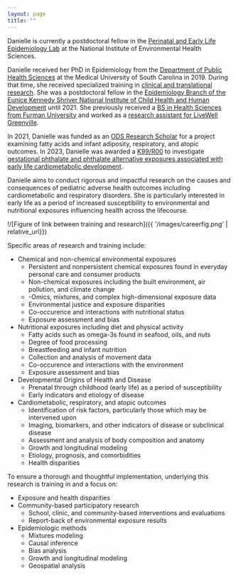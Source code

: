 ```yaml
---
layout: page
title: ""
---
```


Danielle is currently a postdoctoral fellow in the [Perinatal and Early Life Epidemiology Lab](https://www.niehs.nih.gov/research/atniehs/labs/epi/pi/perinatal/staff/index.cfm) at the National Institute of Environmental Health Sciences.

Danielle received her PhD in Epidemiology from the [Department of Public Health Sciences](https://medicine.musc.edu/departments/phs/about) at the Medical University of South Carolina in 2019. During that time, she received specialized training in [clinical and translational research](https://research.musc.edu/resources/sctr/funding-opportunities/training-program). She was a postdoctoral fellow in the [Epidemiology Branch of the Eunice Kennedy Shriver National Institute of Child Health and Human Development](https://www.nichd.nih.gov/about/org/dir/dph/officebranch/eb) until 2021. She previously received a [BS in Health Sciences from Furman University](https://www.furman.edu/academics/health-sciences/program-overview/health-sciences-bs/) and worked as a [research assistant for LiveWell Greenville](https://livewellgreenville.org/).

In 2021, Danielle was funded as an [ODS Research Scholar](https://ods.od.nih.gov/Research/Scholars.aspx) for a project examining fatty acids and infant adiposity, respiratory, and atopic outcomes. In 2023, Danielle was awarded a [K99/R00](https://grants.nih.gov/grants/guide/pa-files/PA-20-188.html) to investigate [gestational phthalate and phthalate alternative exposures associated with early life cardiometabolic development](https://factor.niehs.nih.gov/2023/7/beyond-the-bench/pathway-to-independence-awards).

Danielle aims to conduct rigorous and impactful research on the causes and consequences of pediatric adverse health outcomes including cardiometabolic and respiratory disorders. She is particularly interested in early life as a period of increased susceptibility to environmental and nutritional exposures influencing health across the lifecourse.



!/[Figure of link between training and research]({{ '/images/careerfig.png' | relative_url}})


Specific areas of research and training include:
- Chemical and non-chemical environmental exposures
   * Persistent and nonpersistent chemical exposures found in everyday personal care and consumer products
   * Non-chemical exposures including the built environment, air pollution, and climate change
   * -Omics, mixtures, and complex high-dimensional exposure data
   * Environmental justice and exposure disparities
   * Co-occurence and interactions with nutritional status
   * Exposure assessment and bias
- Nutritional exposures including diet and physical activity
   * Fatty acids such as omega-3s found in seafood, oils, and nuts
   * Degree of food processing
   * Breastfeeding and infant nutrition
   * Collection and analysis of movement data
   * Co-occurence and interactions with the environment
   * Exposure assessment and bias
- Developmental Origins of Health and Disease
   * Prenatal through childhood (early life) as a period of susceptibility
   * Early indicators and etiology of disease
- Cardiometabolic, respiratory, and atopic outcomes 
   * Identification of risk factors, particularly those which may be intervened upon 
   * Imaging, biomarkers, and other indicators of disease or subclinical disease
   * Assessment and analysis of body composition and anatomy
   * Growth and longitudinal modeling
   * Etiology, prognosis, and comorbidities
   * Health disparities

To ensure a thorough and thoughtful implementation, underlying this research is training in and a focus on:
- Exposure and health disparities
- Community-based participatory research
  * School, clinic, and community-based interventions and evaluations
  * Report-back of environmental exposure results
- Epidemiologic methods
   * Mixtures modeling
   * Causal inference
   * Bias analysis
   * Growth and longitudinal modeling
   * Geospatial analysis
